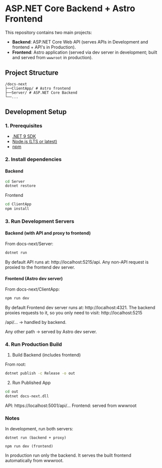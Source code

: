 # ASP.NET Core Backend + Astro Frontend

This repository contains two main projects:

- **Backend**: ASP.NET Core Web API (serves APIs in Development and frontend + API's in Production).
- **Frontend**: Astro application (served via dev server in development; built and served from `wwwroot` in production).

## Project Structure
```
/docs-next
├──ClientApp/ # Astro frontend
├──Server/ # ASP.NET Core Backend
└──...
```

## Development Setup

### 1. Prerequisites
- [.NET 9 SDK](https://dotnet.microsoft.com/download)
- [Node.js (LTS or latest)](https://nodejs.org/en/)
- [npm](https://www.npmjs.com/)


### 2. Install dependencies

#### Backend

```bash
cd Server
dotnet restore
```

Frontend
```bash
cd ClientApp
npm install
```

### 3. Run Development Servers

#### Backend (with API and proxy to frontend)

From docs-next/Server:
```bash
dotnet run
```

By default API runs at: http://localhost:5215/api. Any non-API request is proxied to the frontend dev server.

#### Frontend (Astro dev server)

From docs-next/ClientApp:

```bash
npm run dev
```

By default Frontend dev server runs at: http://localhost:4321. The backend proxies requests to it, so you only need to visit: http://localhost:5215

/api/... → handled by backend. 

Any other path → served by Astro dev server.

### 4. Run Production Build

1. Build Backend (includes frontend)

From root:
```bash
dotnet publish -c Release -o out
```

2. Run Published App

```bash
cd out
dotnet docs-next.dll
```


API: https://localhost:5001/api/...
Frontend: served from wwwroot

### Notes
In development, run both servers:

    dotnet run (backend + proxy)

    npm run dev (frontend)

In production run only the backend. It serves the built frontend automatically from wwwroot.
